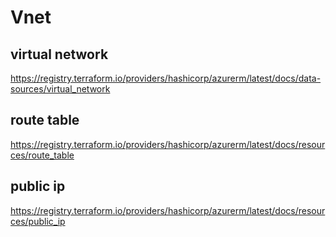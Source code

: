 # Vnet

## virtual network
https://registry.terraform.io/providers/hashicorp/azurerm/latest/docs/data-sources/virtual_network

## route table
https://registry.terraform.io/providers/hashicorp/azurerm/latest/docs/resources/route_table

## public ip
https://registry.terraform.io/providers/hashicorp/azurerm/latest/docs/resources/public_ip
